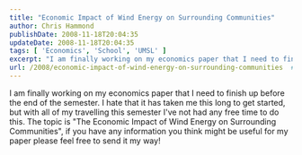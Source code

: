 ```yaml
---
title: "Economic Impact of Wind Energy on Surrounding Communities"
author: Chris Hammond
publishDate: 2008-11-18T20:04:35
updateDate: 2008-11-18T20:04:35
tags: [ 'Economics', 'School', 'UMSL' ]
excerpt: "I am finally working on my economics paper that I need to finish up before the end of the semester. I hate that it has taken me this long to get started, but with all of my travelling this semester I've not had any free time to do this. The topic is \"The Economic Impact of Wind Energy on Surrounding Communities\", if you have any information you think might be useful for my paper please feel free to send it my way! "
url: /2008/economic-impact-of-wind-energy-on-surrounding-communities  # Use the generated URL with year
---
```

<p>I am finally working on my economics paper that I need to finish up before the end of the semester. I hate that it has taken me this long to get started, but with all of my travelling this semester I've not had any free time to do this. The topic is "The&#160;Economic Impact of Wind Energy on Surrounding Communities", if you have any information you think might be useful for my paper please feel free to send it my way!</p>
